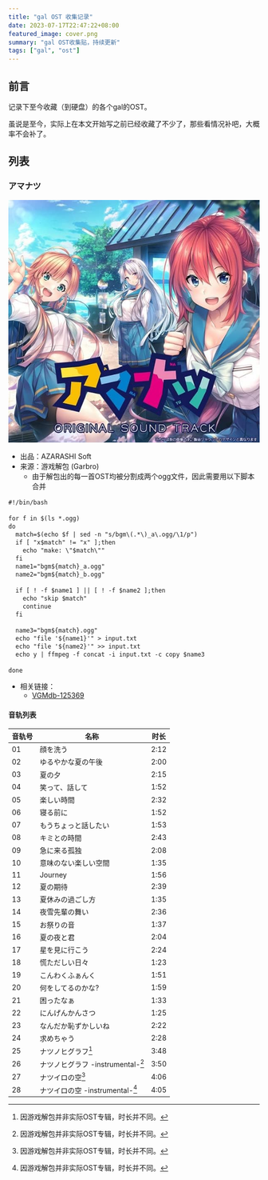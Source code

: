 ```yaml
---
title: "gal OST 收集记录"
date: 2023-07-17T22:47:22+08:00
featured_image: cover.png
summary: "gal OST收集贴，持续更新"
tags: ["gal", "ost"]
---
```


## 前言

记录下至今收藏（到硬盘）的各个gal的OST。

虽说是至今，实际上在本文开始写之前已经收藏了不少了，那些看情况补吧，大概率不会补了。

## 列表

### アマナツ

![アマナツ](01-アマナツ.jpg)

* 出品：AZARASHI Soft
* 来源：游戏解包 (Garbro)
  * 由于解包出的每一首OST均被分割成两个ogg文件，因此需要用以下脚本合并

~~~ shell
#!/bin/bash

for f in $(ls *.ogg)
do
  match=$(echo $f | sed -n "s/bgm\(.*\)_a\.ogg/\1/p")
  if [ "x$match" != "x" ];then
    echo "make: \"$match\""
  fi
  name1="bgm${match}_a.ogg"
  name2="bgm${match}_b.ogg"

  if [ ! -f $name1 ] || [ ! -f $name2 ];then
    echo "skip $match"
    continue
  fi

  name3="bgm${match}.ogg"
  echo "file '${name1}'" > input.txt
  echo "file '${name2}'" >> input.txt
  echo y | ffmpeg -f concat -i input.txt -c copy $name3

done
~~~

* 相关链接：
  * [VGMdb-125369](https://vgmdb.net/album/125369)

#### 音轨列表

| 音轨号 | 名称 | 时长 |
| ----- | ----- | -------- |
| 01 | 顔を洗う | 2:12 |
| 02 | ゆるやかな夏の午後 | 2:00 |
| 03 | 夏の夕 | 2:15 |
| 04 | 笑って、話して | 1:52 |
| 05 | 楽しい時間 | 2:32 |
| 06 | 寝る前に | 1:52 |
| 07 | もうちょっと話したい | 1:53 |
| 08 | キミとの時間 | 2:43 |
| 09 | 急に来る孤独 | 2:08 |
| 10 | 意味のない楽しい空間 | 1:35 |
| 11 | Journey | 1:56 |
| 12 | 夏の期待 | 2:39 |
| 13 | 夏休みの過ごし方 | 1:35 |
| 14 | 夜雪先輩の舞い | 2:36 |
| 15 | お祭りの音 | 1:37 |
| 16 | 夏の夜と君 | 2:04 |
| 17 | 星を見に行こう | 2:24 |
| 18 | 慌ただしい日々 | 1:23 |
| 19 | こんわくふぁんく | 1:51 |
| 20 | 何をしてるのかな? | 1:59 |
| 21 | 困ったなぁ | 1:33 |
| 22 | にんげんかんさつ | 1:25 |
| 23 | なんだか恥ずかしいね | 2:22 |
| 24 | 求めちゃう | 2:28 |
| 25 | ナツノヒグラフ[^1] | 3:48 |
| 26 | ナツノヒグラフ -instrumental-[^1] | 3:50 |
| 27 | ナツイロの空[^1] | 4:06 |
| 28 | ナツイロの空 -instrumental-[^1] | 4:05 |

[^1]: 因游戏解包并非实际OST专辑，时长并不同。
